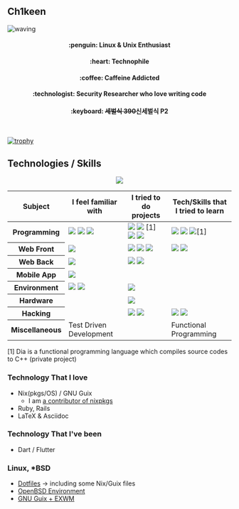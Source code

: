 ## Ch1keen

![waving](https://capsule-render.vercel.app/api?type=waving&height=200&text=Ch1keen!&fontAlign=80&fontAlignY=40&color=gradient)
<!-- https://github.com/kyechan99/capsule-render#waving -->

<h4 align="center">:penguin: Linux & Unix Enthusiast</h4>

<h4 align="center">:heart: Technophile</h4>

<h4 align="center">:coffee: Caffeine Addicted</h4>

<h4 align="center">:technologist: Security Researcher who love writing code</h4>

<h4 align="center">:keyboard: <s>세벌식 390</s>신세벌식 P2</h4>

<br />

[![trophy](https://github-profile-trophy.vercel.app/?username=Ch1keen&theme=onedark&rank=S,AAA,AA,A,B,SECRET)](https://github.com/ryo-ma/github-profile-trophy)

## Technologies / Skills

<div align="center">
  <img src="https://github.com/Ch1keen/Ch1keen/assets/40013212/18b7094d-e79d-4295-8b03-35b020118cb3">
</div>


<table>
  <thead>
    <tr>
      <th>Subject</th>
      <th>I feel familiar with</th>
      <th>I tried to do projects</th>
      <th>Tech/Skills that I tried to learn</th>
    </tr>
  </thead>
  <tbody>
    <tr>
      <th>Programming</th>
      <td>
        <img src="https://img.shields.io/badge/Ruby-CC342D?style=for-the-badge&logo=ruby&logoColor=white">
        <img src="https://img.shields.io/badge/Python-3776AB?style=for-the-badge&logo=python&logoColor=white">
        <img src="https://img.shields.io/badge/JavaScript-F7DF1E?style=for-the-badge&logo=javascript&logoColor=black">
      </td>
      <td>
        <img src="https://img.shields.io/badge/c-%2300599C.svg?style=for-the-badge&logo=c&logoColor=white">
        <img src="https://img.shields.io/badge/c++-%2300599C.svg?style=for-the-badge&logo=c%2B%2B&logoColor=white">
        [1]
        <img src=https://img.shields.io/badge/rust-%23000000.svg?style=for-the-badge&logo=rust&logoColor=white>
        <img src="https://img.shields.io/badge/typescript-%23007ACC.svg?style=for-the-badge&logo=typescript&logoColor=white">
      </td>
      <td>
        <img src="https://img.shields.io/badge/Haskell-5e5086?style=for-the-badge&logo=haskell&logoColor=white">
        <img src="https://img.shields.io/badge/Java-ED8B00?style=for-the-badge&logo=openjdk&logoColor=white">
        <img src="https://img.shields.io/badge/Dia-35BDB2?style=for-the-badge&logo=sketch&logoColor=white">[1]
      </td>
    </tr>
    <tr>
      <th>Web Front</th>
      <td><img src="https://img.shields.io/badge/Tailwind_CSS-38B2AC?style=for-the-badge&logo=tailwind-css&logoColor=white"></td>
      <td>
        <img src="https://img.shields.io/badge/web3.js-F16822?style=for-the-badge&logo=web3.js&logoColor=white">
        <img src="https://img.shields.io/badge/react-%2320232a.svg?style=for-the-badge&logo=react&logoColor=%2361DAFB">
        <img src="https://img.shields.io/badge/Next-black?style=for-the-badge&logo=next.js&logoColor=white">
      </td>
      <td>
        <img src="https://img.shields.io/badge/MUI-%230081CB.svg?style=for-the-badge&logo=mui&logoColor=white">
        <img src="https://img.shields.io/badge/bootstrap-%238511FA.svg?style=for-the-badge&logo=bootstrap&logoColor=white">
      </td>
    </tr>
    <tr>
      <th>Web Back</th>
      <td><img src="https://img.shields.io/badge/Ruby_on_Rails-CC0000?style=for-the-badge&logo=ruby-on-rails&logoColor=white"></td>
      <td>
        <img src="https://img.shields.io/badge/Express.js-404D59?style=for-the-badge">
        <img src="https://img.shields.io/badge/FastAPI-005571?style=for-the-badge&logo=fastapi">
      </td>
      <td></td>
    </tr>
    <tr>
      <th>Mobile App</th>
      <td><img src="https://img.shields.io/badge/Flutter-%2302569B.svg?style=for-the-badge&logo=Flutter&logoColor=white"></td>
      <td></td>
      <td></td>
    </tr>
    <tr>
      <th>Environment</th>
      <td>
        <img src="https://img.shields.io/badge/docker-%230db7ed.svg?style=for-the-badge&logo=docker&logoColor=white">
        <img src="https://img.shields.io/badge/NIX-5277C3.svg?style=for-the-badge&logo=NixOS&logoColor=white">
      </td>
      <td><img src="https://img.shields.io/badge/kubernetes(k3s)-%23326ce5.svg?style=for-the-badge&logo=kubernetes&logoColor=white"></td>
      <td></td>
    </tr>
    <tr>
      <th>Hardware</th>
      <td></td>
      <td><img src="https://img.shields.io/badge/-Arduino-00979D?style=for-the-badge&logo=Arduino&logoColor=white"></td>
      <td></td>
    </tr>
    <tr>
      <th>Hacking</th>
      <td></td>
      <td>
        <img src="https://img.shields.io/badge/web_hacking-%230db7ed.svg?style=for-the-badge&logoColor=white">
        <img src="https://img.shields.io/badge/Pwnable-black?style=for-the-badge&logoColor=white">
      </td>
      <td>
        <img src="https://img.shields.io/badge/Cryptography-%234DC730?style=for-the-badge&logoColor=white">
        <img src="https://img.shields.io/badge/Digital_Forensics-CC0000?style=for-the-badge&logoColor=white">
      </td>
    </tr>
    <tr>
      <th>Miscellaneous</th>
      <td>Test Driven Development</td>
      <td></td>
      <td>Functional Programming</td>
    </tr>
  </tbody>
</table>


[1] Dia is a functional programming language which compiles source codes to C++ (private project)

### Technology That I love
- Nix(pkgs/OS) / GNU Guix
  - I am [a contributor of nixpkgs](https://github.com/orgs/NixOS/people?query=Ch1keen)
- Ruby, Rails
- LaTeX & Asciidoc

### Technology That I've been
- Dart / Flutter

### Linux, *BSD
- [Dotfiles](https://www.github.com/Ch1keen/dotfiles) -> including some Nix/Guix files
- [OpenBSD Environment](https://www.github.com/Ch1keen/OBSD-Environment)
- [GNU Guix + EXWM](https://github.com/Ch1keen/dotfiles/tree/main/guix/guix-exwm)


<!--
**Ch1keen/Ch1keen** is a ✨ _special_ ✨ repository because its `README.md` (this file) appears on your GitHub profile.

Here are some ideas to get you started:

- 🔭 I’m currently working on ...
- 🌱 I’m currently learning ...
- 👯 I’m looking to collaborate on ...
- 🤔 I’m looking for help with ...
- 💬 Ask me about ...
- 📫 How to reach me: ...
- 😄 Pronouns: ...
- ⚡ Fun fact: ...
-->
